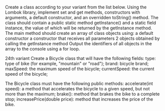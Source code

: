 Create a class according to your variant from the list below.
Using the Lombok library, implement set and get methods, constructors with arguments, a default constructor, and an overridden toString() method.
The class should contain a public static method getInstance() and a static field instance, the value of which will be returned by the getInstance method.
The main method should create an array of class objects using:
	a default constructor
	a constructor that receives all parameters
	2 objects obtained by calling the getInstance method
Output the identifiers of all objects in the array to the console using a for loop.

24th variant 
Create a Bicycle class that will have the following fields:
type: type of bike (for example, "mountain" or "road");
brand: bicycle brand;
maxSpeed: the maximum speed of the bicycle;
currentSpeed: the current speed of the bicycle;

The Bicycle class must have the following public methods:
accelerate(int speed): a method that accelerates the bicycle to a given speed, but not more than the maximum;
brake(): method that brakes the bike to a complete stop;
increasePrice(double price): method that increases the price of the bike.

